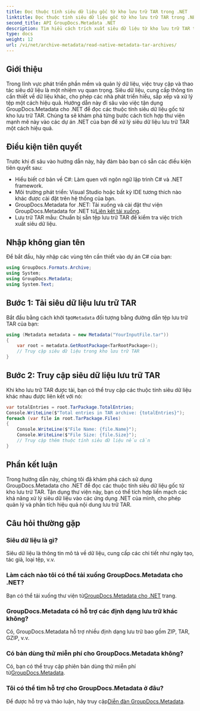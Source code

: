 ```yaml
---
title: Đọc thuộc tính siêu dữ liệu gốc từ kho lưu trữ TAR trong .NET
linktitle: Đọc thuộc tính siêu dữ liệu gốc từ kho lưu trữ TAR trong .NET
second_title: API GroupDocs.Metadata .NET
description: Tìm hiểu cách trích xuất siêu dữ liệu từ kho lưu trữ TAR trong .NET bằng GroupDocs.Metadata. Hướng dẫn này sẽ hướng dẫn bạn thực hiện quy trình theo từng bước.
type: docs
weight: 12
url: /vi/net/archive-metadata/read-native-metadata-tar-archives/
---
```

## Giới thiệu
Trong lĩnh vực phát triển phần mềm và quản lý dữ liệu, việc truy cập và thao tác siêu dữ liệu là một nhiệm vụ quan trọng. Siêu dữ liệu, cung cấp thông tin cần thiết về dữ liệu khác, cho phép các nhà phát triển hiểu, sắp xếp và xử lý tệp một cách hiệu quả. Hướng dẫn này đi sâu vào việc tận dụng GroupDocs.Metadata cho .NET để đọc các thuộc tính siêu dữ liệu gốc từ kho lưu trữ TAR. Chúng ta sẽ khám phá từng bước cách tích hợp thư viện mạnh mẽ này vào các dự án .NET của bạn để xử lý siêu dữ liệu lưu trữ TAR một cách hiệu quả.
## Điều kiện tiên quyết
Trước khi đi sâu vào hướng dẫn này, hãy đảm bảo bạn có sẵn các điều kiện tiên quyết sau:
- Hiểu biết cơ bản về C#: Làm quen với ngôn ngữ lập trình C# và .NET framework.
- Môi trường phát triển: Visual Studio hoặc bất kỳ IDE tương thích nào khác được cài đặt trên hệ thống của bạn.
-  GroupDocs.Metadata for .NET: Tải xuống và cài đặt thư viện GroupDocs.Metadata for .NET từ[Liên kết tải xuống](https://releases.groupdocs.com/metadata/net/).
- Lưu trữ TAR mẫu: Chuẩn bị sẵn tệp lưu trữ TAR để kiểm tra việc trích xuất siêu dữ liệu.

## Nhập không gian tên
Để bắt đầu, hãy nhập các vùng tên cần thiết vào dự án C# của bạn:
```csharp
using GroupDocs.Formats.Archive;
using System;
using GroupDocs.Metadata;
using System.Text;
```
## Bước 1: Tải siêu dữ liệu lưu trữ TAR
 Bắt đầu bằng cách khởi tạo`Metadata` đối tượng bằng đường dẫn tệp lưu trữ TAR của bạn:
```csharp
using (Metadata metadata = new Metadata("YourInputFile.tar"))
{
    var root = metadata.GetRootPackage<TarRootPackage>();
    // Truy cập siêu dữ liệu trong kho lưu trữ TAR
}
```
## Bước 2: Truy cập siêu dữ liệu lưu trữ TAR
Khi kho lưu trữ TAR được tải, bạn có thể truy cập các thuộc tính siêu dữ liệu khác nhau được liên kết với nó:
```csharp
var totalEntries = root.TarPackage.TotalEntries;
Console.WriteLine($"Total entries in TAR archive: {totalEntries}");
foreach (var file in root.TarPackage.Files)
{
    Console.WriteLine($"File Name: {file.Name}");
    Console.WriteLine($"File Size: {file.Size}");
    // Truy cập thêm thuộc tính siêu dữ liệu nếu cần
}
```

## Phần kết luận
Trong hướng dẫn này, chúng tôi đã khám phá cách sử dụng GroupDocs.Metadata cho .NET để đọc các thuộc tính siêu dữ liệu gốc từ kho lưu trữ TAR. Tận dụng thư viện này, bạn có thể tích hợp liền mạch các khả năng xử lý siêu dữ liệu vào các ứng dụng .NET của mình, cho phép quản lý và phân tích hiệu quả nội dung lưu trữ TAR.

## Câu hỏi thường gặp
### Siêu dữ liệu là gì?
Siêu dữ liệu là thông tin mô tả về dữ liệu, cung cấp các chi tiết như ngày tạo, tác giả, loại tệp, v.v.
### Làm cách nào tôi có thể tải xuống GroupDocs.Metadata cho .NET?
 Bạn có thể tải xuống thư viện từ[GroupDocs.Metadata cho .NET](https://releases.groupdocs.com/metadata/net/) trang.
### GroupDocs.Metadata có hỗ trợ các định dạng lưu trữ khác không?
Có, GroupDocs.Metadata hỗ trợ nhiều định dạng lưu trữ bao gồm ZIP, TAR, GZIP, v.v.
### Có bản dùng thử miễn phí cho GroupDocs.Metadata không?
 Có, bạn có thể truy cập phiên bản dùng thử miễn phí từ[GroupDocs.Metadata](https://releases.groupdocs.com/).
### Tôi có thể tìm hỗ trợ cho GroupDocs.Metadata ở đâu?
 Để được hỗ trợ và thảo luận, hãy truy cập[Diễn đàn GroupDocs.Metadata](https://forum.groupdocs.com/c/metadata/14).